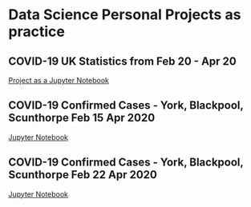 # Data Science Personal Projects as practice

## COVID-19 UK Statistics from Feb 20 - Apr 20
[Project as a Jupyter Notebook](https://github.com/Archie722/Data_Science_Practice/blob/master/COVID-19_UK_Statistics_Feb-Apr_2020/COVID-19_UK_Stats.ipynb)
## COVID-19 Confirmed Cases - York, Blackpool, Scunthorpe Feb 15 Apr 2020
[Jupyter Notebook](https://github.com/Archie722/Data_Science_Practice/blob/master/COVID-19_Cases_by_Area/York-COVID-19-15_April_20/York-COVID-19-Cases.ipynb)
## COVID-19 Confirmed Cases - York, Blackpool, Scunthorpe Feb 22 Apr 2020
[Jupyter Notebook](https://github.com/Archie722/Data_Science_Practice/blob/master/COVID-19_Cases_by_Area/York-COVID-19-22_April_20/York-COVID-19-Cases.ipynb)
